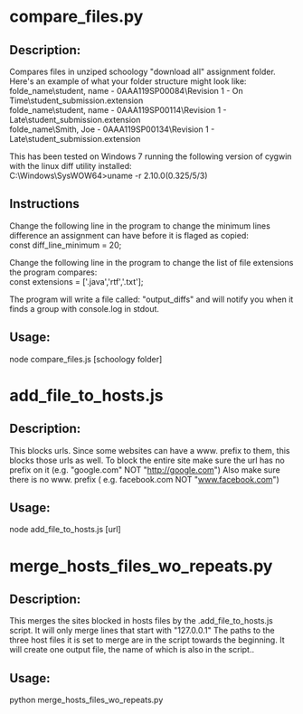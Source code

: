 # compare_files.py
## Description:
Compares files in unziped schoology "download all" assignment folder. Here's an example of what your folder structure might look like:
folde_name\student, name - 0AAA119SP00084\Revision 1 - On Time\student_submission.extension  
folde_name\student, name - 0AAA119SP00114\Revision 1 - Late\student_submission.extension  
folde_name\Smith, Joe - 0AAA119SP00134\Revision 1 - Late\student_submission.extension  

This has been tested on Windows 7 running the following version of cygwin with the linux diff utility installed:  
C:\Windows\SysWOW64>uname -r
2.10.0(0.325/5/3)

## Instructions
Change the following line in the program to change the minimum lines difference an assignment can have before it is flaged as copied:  
const diff_line_minimum = 20;

Change the following line in the program to change the list of file extensions the program compares:  
const extensions = ['.java','rtf','.txt'];

The program will write a file called: "output_diffs" and will notify you when it finds a group with console.log in stdout. 

## Usage: 
node compare_files.js [schoology folder]


# add_file_to_hosts.js
## Description:
This blocks urls. Since some websites can have a www. prefix to them, this blocks those urls as well. To block the entire site make sure the url has no prefix on it (e.g. "google.com" NOT "http://google.com") Also make sure there is no www. prefix ( e.g. facebook.com NOT "www.facebook.com")

## Usage:
node add_file_to_hosts.js [url]

# merge_hosts_files_wo_repeats.py
## Description:
This merges the sites blocked in hosts files by the .add_file_to_hosts.js script. It will only merge lines that start with "127.0.0.1" The paths to the three host files it is set to merge are in the script towards the beginning. It will create one output file, the name of which is also in the script..

## Usage:
python merge_hosts_files_wo_repeats.py 

